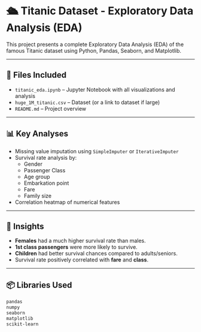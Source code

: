 # 🛳️ Titanic Dataset - Exploratory Data Analysis (EDA)

This project presents a complete Exploratory Data Analysis (EDA) of the famous Titanic dataset using Python, Pandas, Seaborn, and Matplotlib.

---

## 📁 Files Included

- `titanic_eda.ipynb` – Jupyter Notebook with all visualizations and analysis
- `huge_1M_titanic.csv` – Dataset (or a link to dataset if large)
- `README.md` – Project overview

---

## 📊 Key Analyses

- Missing value imputation using `SimpleImputer` or `IterativeImputer`
- Survival rate analysis by:
  - Gender
  - Passenger Class
  - Age group
  - Embarkation point
  - Fare
  - Family size
- Correlation heatmap of numerical features

---

## 🧠 Insights

- **Females** had a much higher survival rate than males.
- **1st class passengers** were more likely to survive.
- **Children** had better survival chances compared to adults/seniors.
- Survival rate positively correlated with **fare** and **class**.

---

## 📦 Libraries Used

```bash
pandas
numpy
seaborn
matplotlib
scikit-learn
